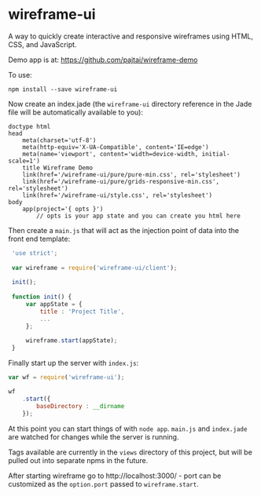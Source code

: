 # wireframe-ui

A way to quickly create interactive and responsive wireframes using HTML, CSS, and JavaScript. 

Demo app is at: https://github.com/pajtai/wireframe-demo

To use:

```
npm install --save wireframe-ui
```

Now create an index.jade (the `wireframe-ui` directory reference in the Jade file will be automatically available to you):

```jade
doctype html
head
    meta(charset='utf-8')
    meta(http-equiv='X-UA-Compatible', content='IE=edge')
    meta(name='viewport', content='width=device-width, initial-scale=1')
    title Wireframe Demo
    link(href='/wireframe-ui/pure/pure-min.css', rel='stylesheet')
    link(href='/wireframe-ui/pure/grids-responsive-min.css', rel='stylesheet')
    link(href='/wireframe-ui/style.css', rel='stylesheet')
body
    app(project='{ opts }')
        // opts is your app state and you can create you html here
```

Then create a `main.js` that will act as the injection point of data into the front end template:
 
```javascript
 'use strict';
 
 var wireframe = require('wireframe-ui/client');
 
 init();
 
 function init() {
     var appState = {
         title : 'Project Title',
         ...
     };
 
     wireframe.start(appState);
 }
 ```
 
 Finally start up the server with `index.js`:
 
```javascript
var wf = require('wireframe-ui');

wf
    .start({
        baseDirectory : __dirname
    });
```
    
At this point you can start things of with `node app`. `main.js` and `index.jade` are watched for changes while the server is running.    

Tags available are currently in the `views` directory of this project, but will be pulled out into separate npms in the future.

After starting wireframe go to http://localhost:3000/ - port can be customized as the `option.port` passed to `wireframe.start`.
